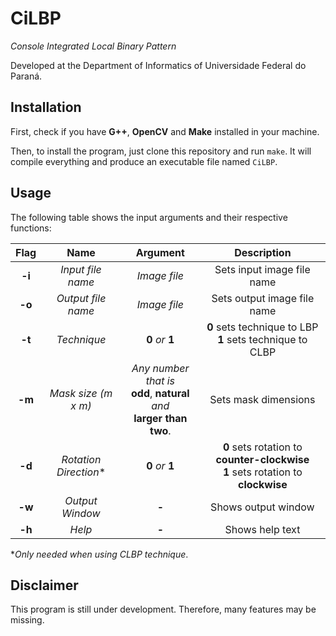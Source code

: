 # CiLBP

*Console Integrated Local Binary Pattern*

Developed at the Department of Informatics of Universidade Federal do Paraná.

## Installation

First, check if you have **G++**, **OpenCV** and **Make** installed in your machine.

Then, to install the program, just clone this repository and run `make`. It will compile everything and produce an executable file named `CiLBP`.

## Usage

The following table shows the input arguments and their respective functions:

|  Flag  |          Name         |                                    Argument                                   |                                         Description                                        |
|:------:|:---------------------:|:-----------------------------------------------------------------------------:|:------------------------------------------------------------------------------------------:|
| **-i** |   *Input file name*   |                                  *Image file*                                 |                                 Sets input image file name                                 |
| **-o** |   *Output file name*  |                                  *Image file*                                 |                                 Sets output image file name                                |
| **-t** |      *Technique*      |                                **0** *or* **1**                               |                **0** sets technique to LBP<br> **1** sets technique to CLBP                |
| **-m** |  *Mask size (m x m)*  | *Any number that is*<br> **odd**, **natural** *and*<br>  **larger than two**. |                                    Sets mask dimensions                                    |
| **-d** | *Rotation Direction** |                                **0** *or* **1**                               | **0** sets rotation to **counter-clockwise**<br>  **1** sets rotation to **clockwise**<br> |
| **-w** |    *Output Window*    |                                     **-**                                     |                                     Shows output window                                    |
| **-h** |         *Help*        |                                     **-**                                     |                                       Shows help text                                      |

**Only needed when using CLBP technique*.

## Disclaimer

This program is still under development. Therefore, many features may be missing.
